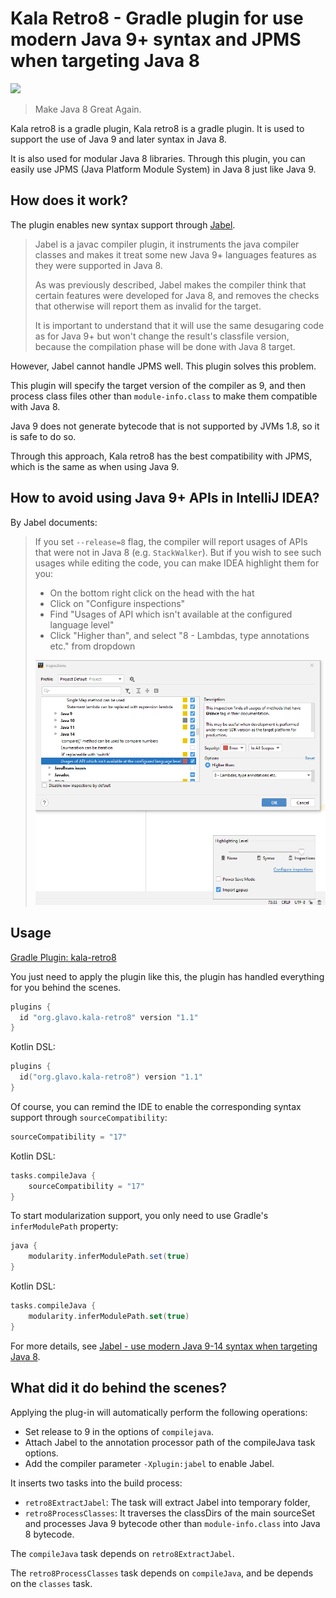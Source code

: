 # Kala Retro8 - Gradle plugin for use modern Java 9+ syntax and JPMS when targeting Java 8

[![](https://img.shields.io/gradle-plugin-portal/v/org.glavo.kala-retro8)](https://plugins.gradle.org/plugin/org.glavo.kala-retro8) 

> Make Java 8 Great Again.

Kala retro8 is a gradle plugin, Kala retro8 is a gradle plugin. 
It is used to support the use of Java 9 and later syntax in Java 8.

It is also used for modular Java 8 libraries. Through this plugin, 
you can easily use JPMS (Java Platform Module System) in Java 8 just like Java 9.

## How does it work?

The plugin enables new syntax support through [Jabel](https://github.com/bsideup/jabel).

> Jabel is a javac compiler plugin, it instruments the java compiler classes 
and makes it treat some new Java 9+ languages features as they were supported 
in Java 8.
> 
> As was previously described, Jabel makes the compiler think that certain features were developed for Java 8, 
and removes the checks that otherwise will report them as invalid for the target.
> 
> It is important to understand that it will use the same desugaring code as for Java 9+ but won't change the result's 
classfile version, because the compilation phase will be done with Java 8 target.

However, Jabel cannot handle JPMS well. This plugin solves this problem.

This plugin will specify the target version of the compiler as 9, 
and then process class files other than `module-info.class` to make them
compatible with Java 8. 

Java 9 does not generate bytecode that is not supported 
by JVMs 1.8, so it is safe to do so.

Through this approach, Kala retro8 has the best compatibility with JPMS,
which is the same as when using Java 9.

## How to avoid using Java 9+ APIs in IntelliJ IDEA?

By Jabel documents:

> If you set `--release=8` flag, the compiler will report usages of APIs that were not in Java 8 (e.g. `StackWalker`). But if you wish to see such usages while editing the code, you can make IDEA highlight them for you:
> 
> * On the bottom right click on the head with the hat
> * Click on "Configure inspections"
> * Find "Usages of API which isn't available at the configured language level"
> * Click "Higher than", and select "8 - Lambdas, type annotations etc." from dropdown
> 
> ![](idea-setting-language-level-inspection.png)

## Usage

[Gradle Plugin: kala-retro8](https://plugins.gradle.org/plugin/org.glavo.kala-retro8)

You just need to apply the plugin like this,
the plugin has handled everything for you behind the scenes.

```groovy
plugins {
  id "org.glavo.kala-retro8" version "1.1"
}
```

Kotlin DSL:
```kotlin
plugins {
  id("org.glavo.kala-retro8") version "1.1"
}
```

Of course, you can remind the IDE to enable the corresponding 
syntax support through `sourceCompatibility`:

```groovy
sourceCompatibility = "17"
```

Kotlin DSL:
```kotlin
tasks.compileJava {
    sourceCompatibility = "17"
}
```

To start modularization support, 
you only need to use Gradle's `inferModulePath` property:

```groovy
java {
    modularity.inferModulePath.set(true)
}
```

Kotlin DSL:
```kotlin
tasks.compileJava {
    modularity.inferModulePath.set(true)
}
```

For more details, see [Jabel - use modern Java 9-14 syntax when targeting Java 8](https://github.com/bsideup/jabel).

## What did it do behind the scenes?

Applying the plug-in will automatically perform the following operations:

* Set release to 9 in the options of `compilejava`.
* Attach Jabel to the annotation processor path of the compileJava task options.
* Add the compiler parameter `-Xplugin:jabel` to enable Jabel.

It inserts two tasks into the build process:

* `retro8ExtractJabel`: The task will extract Jabel into temporary folder,
* `retro8ProcessClasses`: It traverses the classDirs of the main sourceSet and processes Java 9 bytecode 
  other than `module-info.class` into Java 8 bytecode.

The `compileJava` task depends on `retro8ExtractJabel`.

The `retro8ProcessClasses` task depends on `compileJava`, and be depends on the `classes` task.
